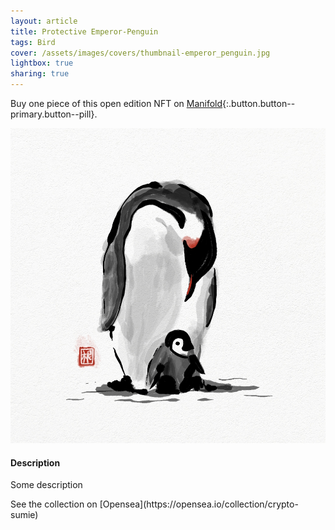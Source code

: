 ```yaml
---
layout: article
title: Protective Emperor-Penguin
tags: Bird
cover: /assets/images/covers/thumbnail-emperor_penguin.jpg
lightbox: true
sharing: true
---
```


Buy one piece of this open edition NFT on [Manifold](https://app.manifold.xyz/c/cryptosumie-19){:.button.button--primary.button--pill}.

<div class="card mt-3">
  <div class="card__image">
    <img src="/assets/images/hd/emperor_penguin.jpg"/>
  </div>
  <div class="card__content">
    <div class="card__header">
      <h4>Description</h4>
    </div>
    <p>Some description</p>
  </div>
</div>
<div>
  See the collection on [Opensea](https://opensea.io/collection/crypto-sumie)
</div>




